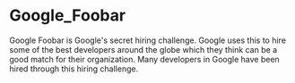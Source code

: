 # Google_Foobar
Google Foobar is Google's secret hiring challenge. Google uses this to hire some of the best developers around the globe which they think can be a good match for their organization. Many developers in Google have been hired through this hiring challenge.
